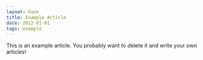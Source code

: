 ```yaml
---
layout: base
title: Example Article
date: 2012-01-01
tags: example
---
```


This is an example article. You probably want to delete it and write your own articles!
